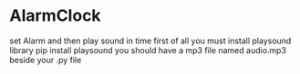 # AlarmClock
set Alarm and then play sound in time
first of all you must install playsound library
pip install playsound
you should have a mp3 file named audio.mp3 beside your .py file
